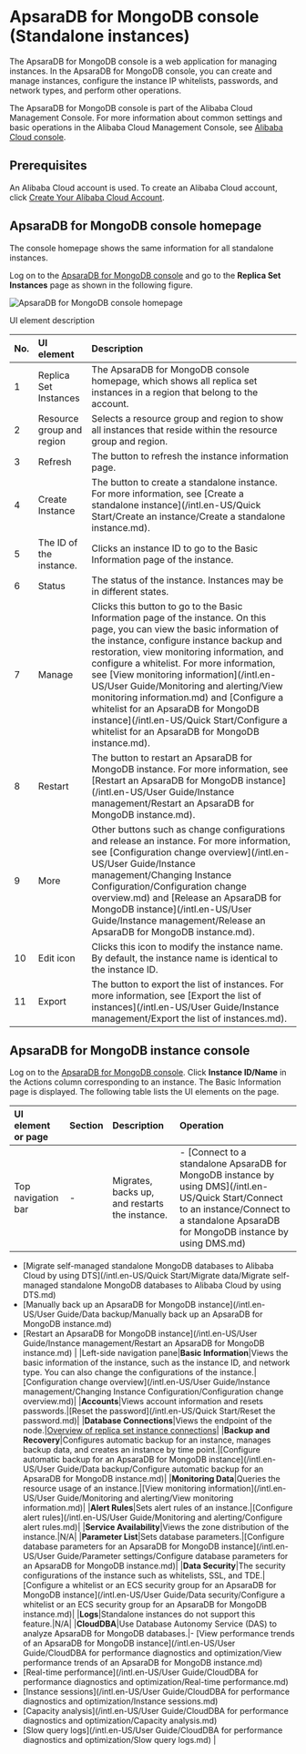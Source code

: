 # ApsaraDB for MongoDB console \(Standalone instances\)

The ApsaraDB for MongoDB console is a web application for managing instances. In the ApsaraDB for MongoDB console, you can create and manage instances, configure the instance IP whitelists, passwords, and network types, and perform other operations.

The ApsaraDB for MongoDB console is part of the Alibaba Cloud Management Console. For more information about common settings and basic operations in the Alibaba Cloud Management Console, see [Alibaba Cloud console](https://www.alibabacloud.com/help/zh/doc-detail/47605.htm).

## Prerequisites

An Alibaba Cloud account is used. To create an Alibaba Cloud account, click [Create Your Alibaba Cloud Account](https://account.alibabacloud.com/register/intl_register.htm).

## ApsaraDB for MongoDB console homepage

The console homepage shows the same information for all standalone instances.

Log on to the [ApsaraDB for MongoDB console](https://mongodb.console.aliyun.com/) and go to the **Replica Set Instances** page as shown in the following figure.

![ApsaraDB for MongoDB console homepage](https://static-aliyun-doc.oss-accelerate.aliyuncs.com/assets/img/en-US/9698106951/p13185.png)

UI element description

|No.|UI element|Description|
|:--|:---------|:----------|
|1|Replica Set Instances|The ApsaraDB for MongoDB console homepage, which shows all replica set instances in a region that belong to the account.|
|2|Resource group and region|Selects a resource group and region to show all instances that reside within the resource group and region.|
|3|Refresh|The button to refresh the instance information page.|
|4|Create Instance|The button to create a standalone instance. For more information, see [Create a standalone instance](/intl.en-US/Quick Start/Create an instance/Create a standalone instance.md).|
|5|The ID of the instance.|Clicks an instance ID to go to the Basic Information page of the instance.|
|6|Status|The status of the instance. Instances may be in different states.|
|7|Manage|Clicks this button to go to the Basic Information page of the instance. On this page, you can view the basic information of the instance, configure instance backup and restoration, view monitoring information, and configure a whitelist. For more information, see [View monitoring information](/intl.en-US/User Guide/Monitoring and alerting/View monitoring information.md) and [Configure a whitelist for an ApsaraDB for MongoDB instance](/intl.en-US/Quick Start/Configure a whitelist for an ApsaraDB for MongoDB instance.md).|
|8|Restart|The button to restart an ApsaraDB for MongoDB instance. For more information, see [Restart an ApsaraDB for MongoDB instance](/intl.en-US/User Guide/Instance management/Restart an ApsaraDB for MongoDB instance.md).|
|9|More|Other buttons such as change configurations and release an instance. For more information, see [Configuration change overview](/intl.en-US/User Guide/Instance management/Changing Instance Configuration/Configuration change overview.md) and [Release an ApsaraDB for MongoDB instance](/intl.en-US/User Guide/Instance management/Release an ApsaraDB for MongoDB instance.md).|
|10|Edit icon|Clicks this icon to modify the instance name. By default, the instance name is identical to the instance ID.|
|11|Export|The button to export the list of instances. For more information, see [Export the list of instances](/intl.en-US/User Guide/Instance management/Export the list of instances.md).|

## ApsaraDB for MongoDB instance console

Log on to the [ApsaraDB for MongoDB console](https://mongodb.console.aliyun.com/). Click **Instance ID/Name** in the Actions column corresponding to an instance. The Basic Information page is displayed. The following table lists the UI elements on the page.

|UI element or page|Section|Description|Operation|
|:-----------------|:------|:----------|:--------|
|Top navigation bar|-|Migrates, backs up, and restarts the instance.|-   [Connect to a standalone ApsaraDB for MongoDB instance by using DMS](/intl.en-US/Quick Start/Connect to an instance/Connect to a standalone ApsaraDB for MongoDB instance by using DMS.md)
-   [Migrate self-managed standalone MongoDB databases to Alibaba Cloud by using DTS](/intl.en-US/Quick Start/Migrate data/Migrate self-managed standalone MongoDB databases to Alibaba Cloud by using DTS.md)
-   [Manually back up an ApsaraDB for MongoDB instance](/intl.en-US/User Guide/Data backup/Manually back up an ApsaraDB for MongoDB instance.md)
-   [Restart an ApsaraDB for MongoDB instance](/intl.en-US/User Guide/Instance management/Restart an ApsaraDB for MongoDB instance.md) |
|Left-side navigation pane|**Basic Information**|Views the basic information of the instance, such as the instance ID, and network type. You can also change the configurations of the instance.|[Configuration change overview](/intl.en-US/User Guide/Instance management/Changing Instance Configuration/Configuration change overview.md)|
|**Accounts**|Views account information and resets passwords.|[Reset the password](/intl.en-US/Quick Start/Reset the password.md)|
|**Database Connections**|Views the endpoint of the node.|[Overview of replica set instance connections]()|
|**Backup and Recovery**|Configures automatic backup for an instance, manages backup data, and creates an instance by time point.|[Configure automatic backup for an ApsaraDB for MongoDB instance](/intl.en-US/User Guide/Data backup/Configure automatic backup for an ApsaraDB for MongoDB instance.md)|
|**Monitoring Data**|Queries the resource usage of an instance.|[View monitoring information](/intl.en-US/User Guide/Monitoring and alerting/View monitoring information.md)|
|**Alert Rules**|Sets alert rules of an instance.|[Configure alert rules](/intl.en-US/User Guide/Monitoring and alerting/Configure alert rules.md)|
|**Service Availability**|Views the zone distribution of the instance.|N/A|
|**Parameter List**|Sets database parameters.|[Configure database parameters for an ApsaraDB for MongoDB instance](/intl.en-US/User Guide/Parameter settings/Configure database parameters for an ApsaraDB for MongoDB instance.md)|
|**Data Security**|The security configurations of the instance such as whitelists, SSL, and TDE.|[Configure a whitelist or an ECS security group for an ApsaraDB for MongoDB instance](/intl.en-US/User Guide/Data security/Configure a whitelist or an ECS security group for an ApsaraDB for MongoDB instance.md)|
|**Logs**|Standalone instances do not support this feature.|N/A|
|**CloudDBA**|Use Database Autonomy Service \(DAS\) to analyze ApsaraDB for MongoDB databases.|-   [View performance trends of an ApsaraDB for MongoDB instance](/intl.en-US/User Guide/CloudDBA for performance diagnostics and optimization/View performance trends of an ApsaraDB for MongoDB instance.md)
-   [Real-time performance](/intl.en-US/User Guide/CloudDBA for performance diagnostics and optimization/Real-time performance.md)
-   [Instance sessions](/intl.en-US/User Guide/CloudDBA for performance diagnostics and optimization/Instance sessions.md)
-   [Capacity analysis](/intl.en-US/User Guide/CloudDBA for performance diagnostics and optimization/Capacity analysis.md)
-   [Slow query logs](/intl.en-US/User Guide/CloudDBA for performance diagnostics and optimization/Slow query logs.md) |

